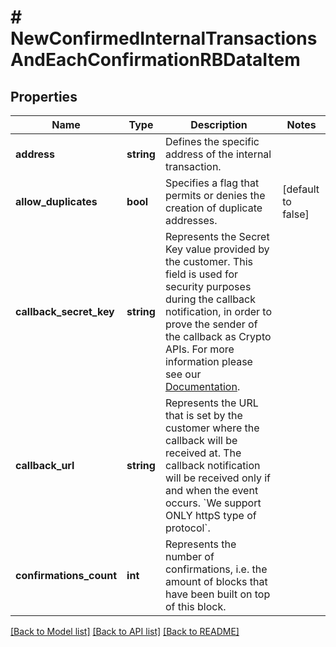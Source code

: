 # # NewConfirmedInternalTransactionsAndEachConfirmationRBDataItem

## Properties

Name | Type | Description | Notes
------------ | ------------- | ------------- | -------------
**address** | **string** | Defines the specific address of the internal transaction. |
**allow_duplicates** | **bool** | Specifies a flag that permits or denies the creation of duplicate addresses. | [default to false]
**callback_secret_key** | **string** | Represents the Secret Key value provided by the customer. This field is used for security purposes during the callback notification, in order to prove the sender of the callback as Crypto APIs. For more information please see our [Documentation](https://developers.cryptoapis.io/technical-documentation/general-information/callbacks#callback-security). |
**callback_url** | **string** | Represents the URL that is set by the customer where the callback will be received at. The callback notification will be received only if and when the event occurs. &#x60;We support ONLY httpS type of protocol&#x60;. |
**confirmations_count** | **int** | Represents the number of confirmations, i.e. the amount of blocks that have been built on top of this block. |

[[Back to Model list]](../../README.md#models) [[Back to API list]](../../README.md#endpoints) [[Back to README]](../../README.md)
